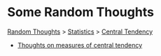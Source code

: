 # Some Random Thoughts

[Random Thoughts](/thoughts/) > [Statistics](/thoughts/statistics/) > [Central Tendency](/thoughts/statistics/central-tendency/)

* [Thoughts on measures of central tendency](/thoughts/statistics/central-tendency/central-tendency.pdf)

